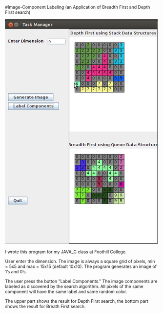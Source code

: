 #Image-Component Labeling (an Application of Breadth First and Depth First search)

![Mockup for feature A](https://github.com/Katy-katy/JAVA-Breadth-First-and-Depth-First-search/blob/master/Screenshot_1.png)

I wrote this program for my JAVA_С class at Foothill College.

User enter the dimension. The image is always a square grid of pixels, min = 5x5 and max = 15x15 (default 10x10). The program generates an image of 1’s and 0’s. 

The user press the button "Label Components." The image components are labeled as discovered by the search algorithm. All pixels of the same component will have the same label and same random color. 

The upper part shows the result for Depth First search, the bottom part shows the result for Breath First search.
